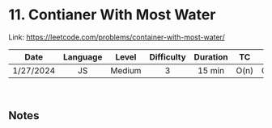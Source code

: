 # 11. Contianer With Most Water

Link: https://leetcode.com/problems/container-with-most-water/

|   Date    | Language | Level  | Difficulty | Duration |  TC  |  SC  |
| :-------: | :------: | :----: | :--------: | :------: | :--: | :--: |
| 1/27/2024 |    JS    | Medium |     3      |  15 min  | O(n) | O(1) |

<br>

## Notes
